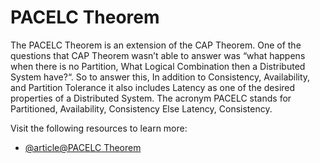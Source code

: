 # PACELC Theorem

The PACELC Theorem is an extension of the CAP Theorem. One of the questions that CAP Theorem wasn’t able to answer was “what happens when there is no Partition, What Logical Combination then a Distributed System have?“. So to answer this, In addition to Consistency, Availability, and Partition Tolerance it also includes Latency as one of the desired properties of a Distributed System. The acronym PACELC stands for Partitioned, Availability, Consistency Else Latency, Consistency.

Visit the following resources to learn more:

- [@article@PACELC Theorem](https://www.scylladb.com/glossary/pacelc-theorem/)
